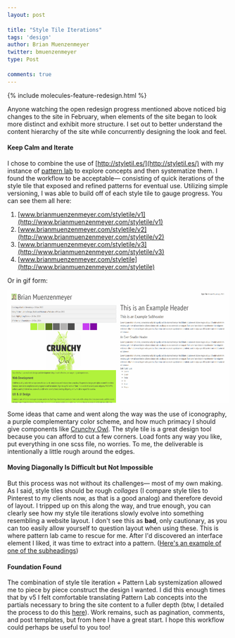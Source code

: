 ```yaml
---
layout: post

title: "Style Tile Iterations"
tags: 'design'
author: Brian Muenzenmeyer
twitter: bmuenzenmeyer
type: Post

comments: true
---
```


{% include molecules-feature-redesign.html %}

Anyone watching the open redesign progress mentioned above noticed big changes to the site in February, when elements of the site began to look more distinct and exhibit more structure. I set out to better understand the content hierarchy of the site while concurrently designing the look and feel.

#### Keep Calm and Iterate
I chose to combine the use of [http://styletil.es/](http://styletil.es/) with my instance of [pattern lab](http://www.brianmuenzenmeyer.com/patternlab/public/index.html) to explore concepts and then systematize them. I found the workflow to be acceptable&mdash; consisting of quick iterations of the style tile that exposed and refined patterns for eventual use. Utilizing simple versioning, I was able to build off of each style tile to gauge progress. You can see them all here:

1. [www.brianmuenzenmeyer.com/styletile/v1](http://www.brianmuenzenmeyer.com/styletile/v1)
2. [www.brianmuenzenmeyer.com/styletile/v2](http://www.brianmuenzenmeyer.com/styletile/v2)
3. [www.brianmuenzenmeyer.com/styletile/v3](http://www.brianmuenzenmeyer.com/styletile/v3)
4. [www.brianmuenzenmeyer.com/styletile](http://www.brianmuenzenmeyer.com/styletile)

Or in gif form:

![Style Tile Iterations](/img/styletile.gif)

Some ideas that came and went along the way was the use of iconography, a purple complementary color scheme, and how much primacy I should give components like [Crunchy Owl](http://crunchyowl.com). The style tile is a great design tool because you can afford to cut a few corners. Load fonts any way you like, put everything in one scss file, no worries. To me, the deliverable is intentionally a little rough around the edges.

#### Moving Diagonally Is Difficult but Not Impossible
But this process was not without its challenges&mdash; most of my own making. As I said, style tiles should be rough *collages* (I compare style tiles to Pinterest to my clients now, as that is a good analog) and therefore devoid of layout. I tripped up on this along the way, and true enough, you can clearly see how my style tile iterations slowly evolve into something resembling a website layout. I don't see this as __bad__, only cautionary, as you can too easily allow yourself to question layout when using these. This is where pattern lab came to rescue for me. After I'd discovered an interface element I liked, it was time to extract into a pattern. ([Here's an example of one of the subheadings](http://www.brianmuenzenmeyer.com/patternlab/public/?p=atoms-striped-background))

#### Foundation Found
The combination of style tile iteration + Pattern Lab systemization allowed me to piece by piece construct the design I wanted. I did this enough times that by v5 I felt comfortable translating Pattern Lab concepts into the partials necessary to bring the site content to a fuller depth (btw, I detailed the process to do this [here](http://www.brianmuenzenmeyer.com/using-patternlab-to-design-build-and-maintain-a-website)). Work remains, such as pagination, comments, and post templates, but from here I have a great start. I hope this workflow could perhaps be useful to you too!
